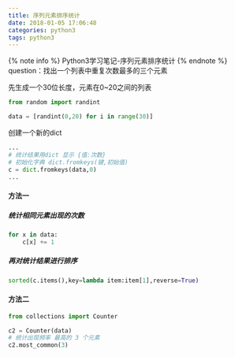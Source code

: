 ```yaml
---
title: 序列元素排序统计
date: 2018-01-05 17:06:48
categories: python3
tags: python3
---
```

{% note info %}
Python3学习笔记-序列元素排序统计
{% endnote %}
question：找出一个列表中重复次数最多的三个元素


先生成一个30位长度，元素在0~20之间的列表
```python
from random import randint

data = [randint(0,20) for i in range(30)]
```
创建一个新的dict
```python
...
# 统计结果用dict 显示 {值:次数}
# 初始化字典 dict.fromkeys(键,初始值) 
c = dict.fromkeys(data,0)
...
```
<!-- more -->
#### 方法一 
##### 统计相同元素出现的次数
```python
for x in data:
    c[x] += 1
```
##### 再对统计结果进行排序
```python
sorted(c.items(),key=lambda item:item[1],reverse=True)
```


#### 方法二
```python
from collections import Counter

c2 = Counter(data)
# 统计出现频率 最高的 3 个元素
c2.most_common(3)

```

